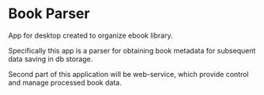 Book Parser
===

App for desktop created to organize ebook library.

Specifically this app is a parser for obtaining book metadata
for subsequent data saving in db storage.

Second part of this application will be web-service,
which provide control and manage processed book data.

